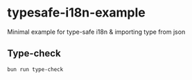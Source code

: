 # typesafe-i18n-example

Minimal example for type-safe i18n & importing type from json

## Type-check

```bash
bun run type-check
```
